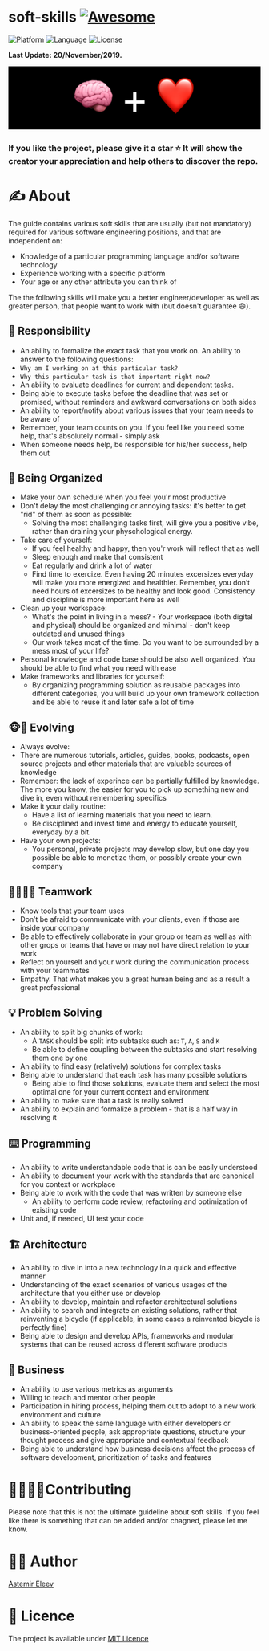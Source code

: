 # soft-skills [![Awesome](https://cdn.rawgit.com/sindresorhus/awesome/d7305f38d29fed78fa85652e3a63e154dd8e8829/media/badge.svg)](https://github.com/sindresorhus/awesome)

[![Platform](https://img.shields.io/badge/platform-any-yellow.svg)]()
[![Language](https://img.shields.io/badge/language-any-orange.svg)]()
[![License](https://img.shields.io/badge/license-MIT-blue.svg)]()

**Last Update: 20/November/2019.**

![](cover.png)

### If you like the project, please give it a star ⭐ It will show the creator your appreciation and help others to discover the repo.

# ✍️ About
The guide contains various soft skills that are usually (but not mandatory) required for various software engineering positions, and that are independent on:

- Knowledge of a particular programming language and/or software technology 
- Experience working with a specific platform
- Your age or any other attribute you can think of

The the following skills will make you a better engineer/developer as well as greater person, that people want to work with (but doesn't guarantee 😄).

## 💪 Responsibility 
- An ability to formalize the exact task that you work on. An ability to answer to the following questions:
 - `Why am I working on at this particular task?`
 - `Why this particular task is that important right now?`
- An ability to evaluate deadlines for current and dependent tasks.
 - Being able to execute tasks before the deadline that was set or promised, without reminders and awkward conversations on both sides
- An ability to report/notify about various issues that your team needs to be aware of
- Remember, your team counts on you. If you feel like you need some help, that's absolutely normal - simply ask
- When someone needs help, be responsible for his/her success, help them out

## 🍱 Being Organized
- Make your own schedule when you feel you'r most productive
- Don't delay the most challenging or annoying tasks: it's better to get "rid" of them as soon as possible:
  - Solving the most challenging tasks first, will give you a positive vibe, rather than draining your physchological energy.
- Take care of yourself:
  - If you feel healthy and happy, then you'r work will reflect that as well 
  - Sleep enough and make that consistent
  - Eat regularly and drink a lot of water
  - Find time to exercize. Even having 20 minutes excersizes everyday will make you more energized and healthier. Remember, you don’t need hours of excersizes to be healthy and look good. Consistency and discipline is more important here as well
- Clean up your workspace:
  - What's the point in living in a mess? - Your workspace (both digital and physical) should be organized and minimal - don't keep outdated and unused things
  - Our work takes most of the time. Do you want to be surrounded by a mess most of your life?
- Personal knowledge and code base should be also well organized. You should be able to find what you need with ease
- Make frameworks and libraries for yourself:
  - By organizing programming solution as reusable packages into different categories, you will build up your own framework collection and be able to reuse it and later safe a lot of time

## 🐵👶 Evolving
- Always evolve:
 - There are numerous tutorials, articles, guides, books, podcasts, open source projects and other materials that are valuable sources of knowledge
 - Remember: the lack of experince can be partially fulfilled by knowledge. The more you know, the easier for you to pick up something new and dive in, even without remembering specifics
- Make it your daily routine:
  - Have a list of learning materials that you need to learn. 
  - Be disciplined and invest time and energy to educate yourself, everyday by a bit.
- Have your own projects:
  - You personal, private projects may develop slow, but one day you possible be able to monetize them, or possibly create your own company

## 🦹‍♂️🦹‍♀️ Teamwork
- Know tools that your team uses
- Don’t be afraid to communicate with your clients, even if those are inside your company
- Be able to effectively collaborate in your group or team as well as with other grops or teams that have or may not have direct relation to your work 
- Reflect on yourself and your work during the communication process with your teammates
- Empathy. That what makes you a great human being and as a result a great professional

## 💡 Problem Solving
- An ability to split big chunks of work:
  - A `TASK` should be split into subtasks such as: `T`, `A`, `S` and `K`
  - Be able to define coupling between the subtasks and start resolving them one by one 
- An ability to find easy (relatively) solutions for complex tasks
- Being able to understand that each task has many possible solutions
    - Being able to find those solutions, evaluate them and select the most optimal one for your current context and environment
- An ability to make sure that a task is really solved
- An ability to explain and formalize a problem - that is a half way in resolving it

## ⌨️ Programming
- An ability to write understandable code that is can be easily understood
- An ability to document your work with the standards that are canonical for you context or workplace
- Being able to work with the code that was written by someone else
    - An ability to perform code review, refactoring and optimization of existing code
- Unit and, if needed, UI test your code

## 🏗 Architecture
- An ability to dive in into a new technology in a quick and effective manner
- Understanding of the exact scenarios of various usages of the architecture that you either use or develop
- An ability to develop, maintain and refactor architectural solutions
- An ability to search and integrate an existing solutions, rather that reinventing a bicycle (if applicable, in some cases a reinvented bicycle is perfectly fine)
- Being able to design and develop APIs, frameworks and modular systems that can be reused across different software products 

## 💼 Business
- An ability to use various metrics as arguments
- Willing to teach and mentor other people
- Participation in hiring process, helping them out to adopt to a new work environment and culture
- An ability to speak the same language with either developers or business-oriented people, ask appropriate questions, structure your thought process and give appropriate and contextual feedback
- Being able to understand how business decisions affect the process of software development, prioritization of tasks and features

# 🙋‍♂️🙋‍♀️Contributing
Please note that this is not the ultimate guideline about soft skills. If you feel like there is something that can be added and/or chagned, please let me know.

# 👨‍💻 Author
[Astemir Eleev](https://github.com/jVirus)

# 🔖 Licence 
The project is available under [MIT Licence](https://github.com/jVirus/soft-skills/blob/master/LICENSE)
